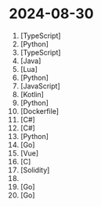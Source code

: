 # 2024-08-30

1. [](https://github.comundefined "🌟 Wiki of OI / ICPC for everyone. （某大型游戏线上攻略，内含炫酷算术魔法）") [TypeScript]
2. [](https://github.comundefined "分享 GitHub 上有趣、入门级的开源项目。Share interesting, entry-level open source projects on GitHub.") [Python]
3. [](https://github.comundefined "A clean, elegant, beautiful and powerful admin template, based on Vue3, Vite5, TypeScript, Pinia, NaiveUI and UnoCSS. 一个清新优雅、高颜值且功能强大的后台管理模板，基于最新的前端技术栈，包括 Vue3, Vite5, TypeScript, Pinia, NaiveUI 和 UnoCSS。") [TypeScript]
4. [](https://github.comundefined "强大易用的开源建站工具。") [Java]
5. [](https://github.comundefined "Rime 配置：雾凇拼音 | 长期维护的简体词库") [Lua]
6. [](https://github.comundefined "Chinese version of CLIP which achieves Chinese cross-modal retrieval and representation generation.") [Python]
7. [](https://github.comundefined "一个还算强大的Web思维导图。A relatively powerful web mind map.") [JavaScript]
8. [](https://github.comundefined "DataBackup for Android 7.0+") [Kotlin]
9. [](https://github.comundefined "OCR software, free and offline. 开源、免费的离线OCR软件。支持截屏/批量导入图片，PDF文档识别，排除水印/页眉页脚，扫描/生成二维码。内置多国语言库。") [Python]
10. [](https://github.comundefined "程序员在家做饭方法指南。Programmer's guide about how to cook at home (Simplified Chinese only).") [Dockerfile]
11. [](https://github.comundefined "Cross-Platform, modern and powerful stream downloader for MPD/M3U8/ISM. English/简体中文/繁體中文.") [C#]
12. [](https://github.comundefined "实用的开源多功能原神工具箱 🧰 / Multifunctional Open-source Genshin Impact Toolkit 🧰") [C#]
13. [](https://github.comundefined "基于大模型搭建的聊天机器人，同时支持 微信公众号、企业微信应用、飞书、钉钉 等接入，可选择GPT3.5/GPT-4o/GPT4.0/ Claude/文心一言/讯飞星火/通义千问/ Gemini/GLM-4/Claude/Kimi/LinkAI，能处理文本、语音和图片，访问操作系统和互联网，支持基于自有知识库进行定制企业智能客服。") [Python]
14. [](https://github.comundefined "一款内网综合扫描工具，方便一键自动化、全方位漏扫扫描。") [Go]
15. [](https://github.comundefined "🎉 (RuoYi)官方仓库 基于SpringBoot，Spring Security，JWT，Vue3 & Vite、Element Plus 的前后端分离权限管理系统") [Vue]
16. [](https://github.comundefined "Lean's LEDE source") [C]
17. [](https://github.comundefined "WTF Solidity 极简入门教程，供小白们使用。Now supports English! 官网: https://wtf.academy") [Solidity]
18. [](https://github.comundefined "ChatGPT 中文调教指南。各种场景使用指南。学习怎么让它听你的话。") 
19. [](https://github.comundefined "An all-in-one observability solution which aims to combine the advantages of Prometheus and Grafana. It manages alert rules and visualizes metrics, logs, traces in a beautiful web UI.") [Go]
20. [](https://github.comundefined "算法竞赛模板库 by 灵茶山艾府 💭💡🎈") [Go]
